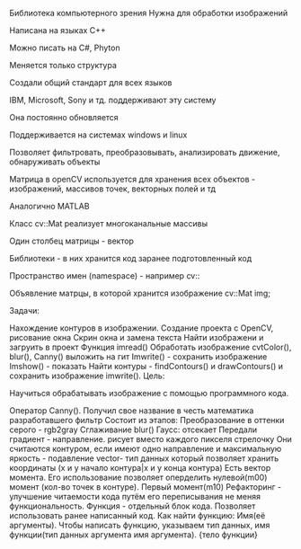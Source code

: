 
Библиотека компьютерного зрения
Нужна для обработки изображений

Написана на языках C++

Можно писать на C#, Phyton

Меняется только структура

Создали общий стандарт для всех языков

IBM, Microsoft, Sony и тд. поддерживают эту систему

Она постоянно обновляется

Поддерживается на системах windows и linux

Позволяет фильтровать, преобразовывать, анализировать движение, обнаруживать объекты

Матрица в openCV используется для хранения всех объектов - изображений, массивов точек, векторных полей и тд

Аналогично MATLAB

Класс cv::Mat реализует многоканальные массивы

Один столбец матрицы - вектор

Библиотеки - в них хранится код заранее подготовленный код

Пространство имен (namespace) - например cv::

Объявление матрцы, в которой хранится изображение cv::Mat img;

Задачи:

Нахождение контуров в изображении.
Создание проекта с OpenCV, рисование окна Скрин окна и замена текста
Найти изображени и загруить в проект
Функция imread()
Обработать изображение cvtColor(), blur(), Canny() выложить на гит Imwrite() - сохранить изображение Imshow() - показать
Найти контуры - findContours() и drawContours() и сохранить изображение imwrite().
Цель:

Научиться обрабатывать изображение с помощью программного кода.

Оператор Canny().
Получил свое название в честь математика разработавшего фильтр Состоит из этапов:
Преобразование в оттенки серого - rgb2gray
Сглаживание blur()
Гаусс: отсекает
Передали градиент - направление. рисует вместо каждого пикселя стрелочку
Они считаются контуром, если имеют одно направление и максимальную яркость - подавление
vector- тип данных который позволяет хранить координаты (x и y начало контура|x и y конца контура) Есть вектор момента. Его использование позволяет оперделить нулевой(m00) момент (кол-во точек в контуре). Первый момент(m10)
Рефакторинг - улучшение читаемости кода путём его переписывания не меняя функциональность.
Функция - отдельный блок кода. Позволяет использовать ранее написанный код. Как найти функцию: Имя(её аргументы). Чтобы написать функцию, указываем тип данных, имя функции(тип данных аргумента имя аргумента). {тело функции}
